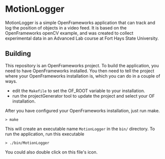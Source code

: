 # MotionLogger

MotionLogger is a simple OpenFrameworks application that can track and log the position of objects in a video feed. It is based on the OpenFrameworks openCV example, and was created to collect experimental data in an Advanced Lab course at Fort Hays State University.

## Building

This repository is an OpenFrameworks project. To build the application, you need to have OpenFrameworks installed. You then need to tell the project where your OpenFrameworks installation is, which you can do in a couple of ways.

- edit the `Makefile` to set the OF_ROOT variable to your installation.
- run the projectGenerator tool to update the project and select your OF installation.

After you have configured your OpenFrameworks installation, just run make.

    > make

This will create an executable name `MotionLogger` in the `bin/` directory. To run the application, run this executable

    > ./bin/MotionLogger

You could also double click on this file's icon.
